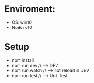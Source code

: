 # Enviroment:
- OS: win10
- Node: v10

# Setup
- npm install
- npm run dev // --> DEV
- npm run watch // --> hot reload in DEV
- npm run test  // --> Unit Test
